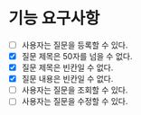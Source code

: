 
# 기능 요구사항

- [ ] 사용자는 질문을 등록할 수 있다.
- [X] 질문 제목은 50자를 넘을 수 없다.
- [X] 질문 제목은 빈칸일 수 없다.
- [X] 질문 내용은 빈칸일 수 없다.
- [ ] 사용자는 질문을 조회할 수 있다.
- [ ] 사용자는 질문을 수정할 수 있다.